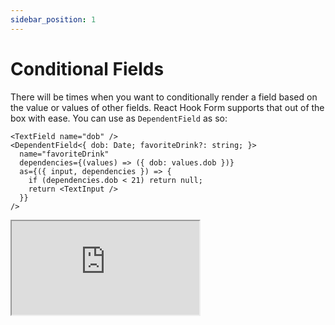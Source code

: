 ```yaml
---
sidebar_position: 1
---
```


# Conditional Fields

There will be times when you want to conditionally render a field based on the value or values of other fields. React Hook Form supports that out of the box with ease. You can use as `DependentField` as so:

```tsx
<TextField name="dob" />
<DependentField<{ dob: Date; favoriteDrink?: string; }> 
  name="favoriteDrink"
  dependencies={(values) => ({ dob: values.dob })} 
  as={({ input, dependencies }) => {
    if (dependencies.dob < 21) return null;
    return <TextInput />
  }}
/>
```

<iframe src="https://codesandbox.io/embed/zerry-react-formz-conditional-fields-0tpebi?fontsize=14&hidenavigation=1&theme=dark"
     style={{ width: "100%", height: 700 }}
     title="zerry-react-formz-conditional-fields"
     allow="accelerometer; ambient-light-sensor; camera; encrypted-media; geolocation; gyroscope; hid; microphone; midi; payment; usb; vr; xr-spatial-tracking"
     sandbox="allow-forms allow-modals allow-popups allow-presentation allow-same-origin allow-scripts"
   ></iframe>

